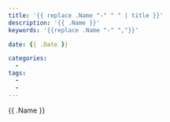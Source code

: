 ```yaml
---
title: '{{ replace .Name "-" " " | title }}'
description: '{{ .Name }}'
keywords: '{{replace .Name "-" ","}}'

date: {{ .Date }}

categories:
  -
tags:
  -
  -
---
```


{{ .Name }}

<!--more-->
